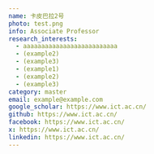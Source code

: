 ```yaml
---
name: 卡皮巴拉2号
photo: test.png
info: Associate Professor
research_interests:
  - aaaaaaaaaaaaaaaaaaaaaaaaaa
  - (example2)
  - (example3)
  - (example1)
  - (example2)
  - (example3)
category: master
email: example@example.com
google_scholar: https://www.ict.ac.cn/
github: https://www.ict.ac.cn/
facebook: https://www.ict.ac.cn/
x: https://www.ict.ac.cn/
linkedin: https://www.ict.ac.cn/
---
```

